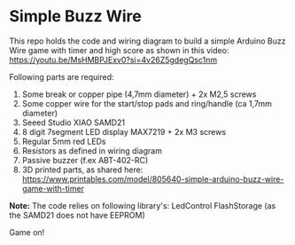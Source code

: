 # Simple Buzz Wire
This repo holds the code and wiring diagram to build a simple Arduino Buzz Wire game with timer and high score as shown in this video:  
https://youtu.be/MsHMBPJExv0?si=4v26Z5gdegQsc1nm

Following parts are required:
  1. Some break or copper pipe (4,7mm diameter) + 2x M2,5 screws
  2. Some copper wire for the start/stop pads and ring/handle (ca 1,7mm diameter)
  3. Seeed Studio XIAO SAMD21
  4. 8 digit 7segment LED display MAX7219 + 2x M3 screws
  5. Regular 5mm red LEDs
  6. Resistors as defined in wiring diagram
  7. Passive buzzer (f.ex ABT-402-RC)
  9. 3D printed parts, as shared here:  https://www.printables.com/model/805640-simple-arduino-buzz-wire-game-with-timer

  **Note:** The code relies on following library's:
  LedControl
  FlashStorage (as the SAMD21 does not have EEPROM)

  Game on!
